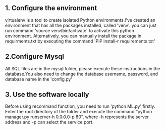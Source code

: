 ## 1. Configure the environment
virtualenv is a tool to create isolated Python environments.I've created an environment that has all the packages installed, 
called 'venv'. you can just run command 'source venv/bin/activate' to activate this python environment. Alternatively, you 
can manually install the package in requirments.txt by executing the command 'PIP install-r requirements.txt'

## 2.Configure Mysql
All SQL files are in the mysql folder, please execute these instructions in the database.You also need to change the database username, password, and database name in the 'config.py'

## 3. Use the software locally
Before using recommand function, you need to run 'python ML.py' firstly. 
Enter the root directory of the folder and execute the command “python manager.py runserver-h 0.0.0.0-p 80”, where -h represents the server address and -p can select the service port.


